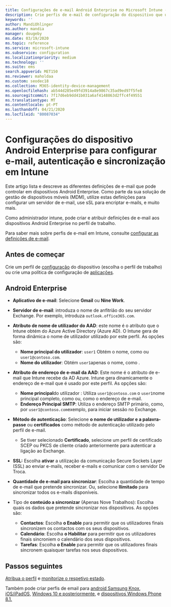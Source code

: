```yaml
---
title: Configurações de e-mail Android Enterprise no Microsoft Intune - Azure Microsoft Docs
description: Crie perfis de e-mail de configuração do dispositivo que utilizem servidores de Intercâmbio e recuperem atributos do Diretório Ativo do Azure. Ative o SSL ou o SMIME, autentica os utilizadores com certificados ou nome de utilizador/palavra-passe, e sincroniza o e-mail e os horários dos dispositivos de perfil de trabalho android utilizando o Microsoft Intune.
keywords: ''
author: MandiOhlinger
ms.author: mandia
manager: dougeby
ms.date: 03/19/2020
ms.topic: reference
ms.service: microsoft-intune
ms.subservice: configuration
ms.localizationpriority: medium
ms.technology: ''
ms.suite: ems
search.appverid: MET150
ms.reviewer: maholdaa
ms.custom: seodec18
ms.collection: M365-identity-device-management
ms.openlocfilehash: ab544d285e49fd3914a8e9867c35ad9ed97f5fe8
ms.sourcegitcommit: 7f17d6eb9dd41b031a6af4148863d2ffc4f49551
ms.translationtype: MT
ms.contentlocale: pt-PT
ms.lasthandoff: 04/21/2020
ms.locfileid: "80087034"
---
```

# <a name="android-enterprise-device-settings-to-configure-email-authentication-and-synchronization-in-intune"></a>Configurações do dispositivo Android Enterprise para configurar e-mail, autenticação e sincronização em Intune

Este artigo lista e descreve as diferentes definições de e-mail que pode controlar em dispositivos Android Enterprise. Como parte da sua solução de gestão de dispositivos móveis (MDM), utilize estas definições para configurar um servidor de e-mail, use sSL para encriptar e-mails, e muito mais.

Como administrador intune, pode criar e atribuir definições de e-mail aos dispositivos Android Enterprise no perfil de trabalho.

Para saber mais sobre perfis de e-mail em Intune, consulte [configurar as definições de e-mail](email-settings-configure.md).

## <a name="before-you-begin"></a>Antes de começar

Crie um perfil de [configuração](email-settings-configure.md) do dispositivo (escolha o perfil de trabalho) ou crie uma política de configuração de [aplicações](../apps/app-configuration-policies-use-android.md).

## <a name="android-enterprise"></a>Android Enterprise

- **Aplicativo de e-mail**: Selecione **Gmail** ou **Nine Work**.
- **Servidor de e-mail**: introduza o nome de anfitrião do seu servidor Exchange. Por exemplo, introduza `outlook.office365.com`.
- **Atributo de nome de utilizador do AAD**: este nome é o atributo que o Intune obtém do Azure Active Directory (Azure AD). O Intune gera de forma dinâmica o nome de utilizador utilizado por este perfil. As opções são:

  - **Nome principal do utilizador**: `user1` Obtém o nome, como ou `user1@contoso.com`.
  - **Nome do utilizador**: Obtém `user1`apenas o nome, como .

- **Atributo de endereço de e-mail da AAD**: Este nome é o atributo de e-mail que Intune recebe da AD Azure. Intune gera dinamicamente o endereço de e-mail que é usado por este perfil. As opções são:
  - **Nome principal**do utilizador : Utiliza `user1@contoso.com` o `user1`nome principal completo, como ou, como o endereço de e-mail.
  - **Endereço Principal SMTP**: Utiliza o endereço SMTP primário, como, por `user1@contoso.com`exemplo, para iniciar sessão no Exchange.

- **Método de autenticação**: Selecione **o nome de utilizador e a palavra-passe** ou **certificados** como método de autenticação utilizado pelo perfil de e-mail.
  - Se tiver selecionado **Certificado**, selecione um perfil de certificado SCEP ou PKCS de cliente criado anteriormente para autenticar a ligação ao Exchange.
- **SSL:** Escolha **ativar** a utilização da comunicação Secure Sockets Layer (SSL) ao enviar e-mails, receber e-mails e comunicar com o servidor De Troca.
- **Quantidade de e-mail para sincronizar**: Escolha a quantidade de tempo de e-mail que pretende sincronizar. Ou, selecione **Ilimitado** para sincronizar todos os e-mails disponíveis.
- Tipo de **conteúdo a sincronizar** (Apenas Nove Trabalhos): Escolha quais os dados que pretende sincronizar nos dispositivos. As opções são:
  - **Contactos**: Escolha **o Enable** para permitir que os utilizadores finais sincronizem os contactos com os seus dispositivos.
  - **Calendário**: Escolha **o Habilitar** para permitir que os utilizadores finais sincroniem o calendário dos seus dispositivos.
  - **Tarefas**: Escolha **o Enable** para permitir que os utilizadores finais sincronem quaisquer tarefas nos seus dispositivos.

## <a name="next-steps"></a>Passos seguintes

[Atribua o perfil](device-profile-assign.md) e [monitorize o respetivo estado](device-profile-monitor.md).

Também pode criar perfis de email para [android Samsung Knox](email-settings-android.md), [iOS/iPadOS,](email-settings-ios.md) [Windows 10 e posteriormente](email-settings-windows-10.md), e [dispositivos Windows Phone 8.1.](email-settings-windows-phone-8-1.md)
